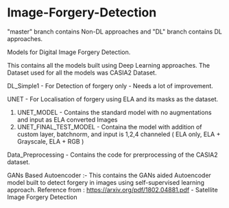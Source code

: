 # Image-Forgery-Detection

"master" branch contains Non-DL approaches and "DL" branch contains DL approaches.

Models for Digital Image Forgery Detection.

This contains all the models built using Deep Learning approaches.
The Dataset used for all the models was CASIA2 Dataset.

DL_Simple1 - For Detection of forgery only - Needs a lot of improvement.

UNET - For Localisation of forgery using ELA and its masks as the dataset.
1. UNET_MODEL - Contains the standard model with no augmentations and input as ELA converted Images 
2. UNET_FINAL_TEST_MODEL - Containa the model with addition of custom layer, batchnorm, and input is 1,2,4 channeled ( ELA only, ELA + Grayscale, ELA + RGB )

Data_Preprocessing - Contains the code for prerprocessing of the CASIA2 dataset.

GANs Based Autoencoder :-
This contains the GANs aided Autoencoder model built to detect forgery in images using self-supervised learning approach.
Reference from : https://arxiv.org/pdf/1802.04881.pdf - Satellite Image Forgery Detection
